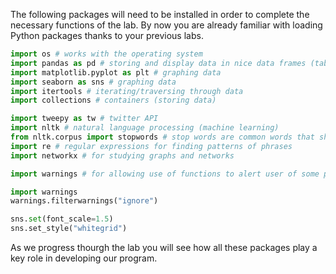 <!--title={Loading Packages}-->

The following packages will need to be installed in order to complete the necessary functions of the lab. By now you are already familiar with loading Python packages thanks to your previous labs.

``` python
import os # works with the operating system
import pandas as pd # storing and display data in nice data frames (tables)
import matplotlib.pyplot as plt # graphing data
import seaborn as sns # graphing data
import itertools # iterating/traversing through data
import collections # containers (storing data)

import tweepy as tw # twitter API
import nltk # natural language processing (machine learning)
from nltk.corpus import stopwords # stop words are common words that should be removed when doing machine learning
import re # regular expressions for finding patterns of phrases
import networkx # for studying graphs and networks

import warnings # for allowing use of functions to alert user of some potentially code-breaking lines you wrote

import warnings
warnings.filterwarnings("ignore")

sns.set(font_scale=1.5)
sns.set_style("whitegrid")
```

As we progress thourgh the lab you will see how all these packages play a key role in developing our program.

 